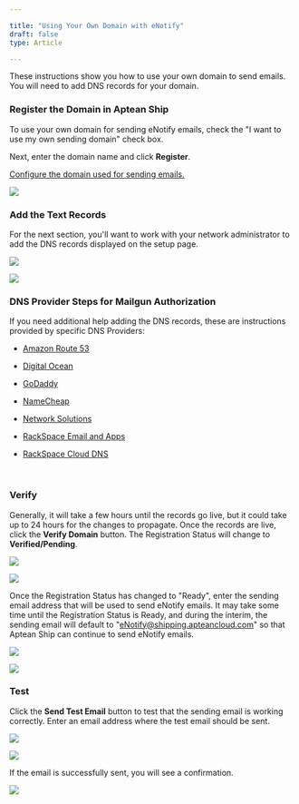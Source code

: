 ```yaml
---

title: "Using Your Own Domain with eNotify"
draft: false
type: Article

---
```


These instructions show you how to use your own domain to send emails. You will need to add DNS records for your domain.

### Register the Domain in Aptean Ship

To use your own domain for sending eNotify emails, check the "I want to use my own sending domain" check box.

Next, enter the domain name and click **Register**.

[Configure the domain used for sending emails.](assets/images/shipping-software-starship-cloud-enotify-1.png)

![](assets/Images/shipping-software-starship-cloud-enotify-1.png)

### Add the Text Records

For the next section, you'll want to work with your network administrator to add the DNS records displayed on the setup page.

![](assets/images/shipping-software-starship-cloud-enotify-2.png)

![](assets/images/shipping-software-starship-cloud-enotify-2.png)

### DNS Provider Steps for Mailgun Authorization

If you need additional help adding the DNS records, these are instructions provided by specific DNS Providers:

* [Amazon Route 53](http://docs.aws.amazon.com/Route53/latest/DeveloperGuide/R53Console.html)

* [Digital Ocean](https://code.krister.ee/mailgun-digitalocean/)

* [GoDaddy](https://www.godaddy.com/help/add-a-txt-record-19232)

* [NameCheap](https://www.namecheap.com/support/knowledgebase/article.aspx/579/2237/which-record-type-option-should-i-choose-for-the-information-im-about-to-enter/)

* [Network Solutions](https://customerservice.networksolutions.com/prweb/PRAuth/webkm/help/article/KC-454/networksolutions)

* [RackSpace Email and Apps](https://docs.rackspace.com/support/how-to/set-up-dns-records-for-cloud-office-email-and-skype-for-business/)

* [RackSpace Cloud DNS](https://docs.rackspace.com/support/how-to/cloud-dns/)

 
### Verify

Generally, it will take a few hours until the records go live, but it could take up to 24 hours for the changes to propagate. Once the records are live, click the **Verify Domain** button. The Registration Status will change to **Verified/Pending**.

![](assets/images/shipping-software-starship-cloud-enotify-3.png)

![](assets/images/shipping-software-starship-cloud-enotify-3.png)

Once the Registration Status has changed to "Ready", enter the sending email address that will be used to send eNotify emails. It may take some time until the Registration Status is Ready, and during the interim, the sending email will default to "eNotify@shipping.apteancloud.com" so that Aptean Ship can continue to send eNotify emails.

![](assets/Images/shipping-software-starship-cloud-enotify-6.png)

![](assets/images/shipping-software-starship-cloud-enotify-6.png)

### Test

Click the **Send Test Email** button to test that the sending email is working correctly. Enter an email address where the test email should be sent.

![](assets/Images/shipping-software-starship-cloud-enotify-7.png)

![](assets/images/shipping-software-starship-cloud-enotify-7.png)

If the email is successfully sent, you will see a confirmation.

![](assets/Images/shipping-software-starship-cloud-enotify-8.png)



